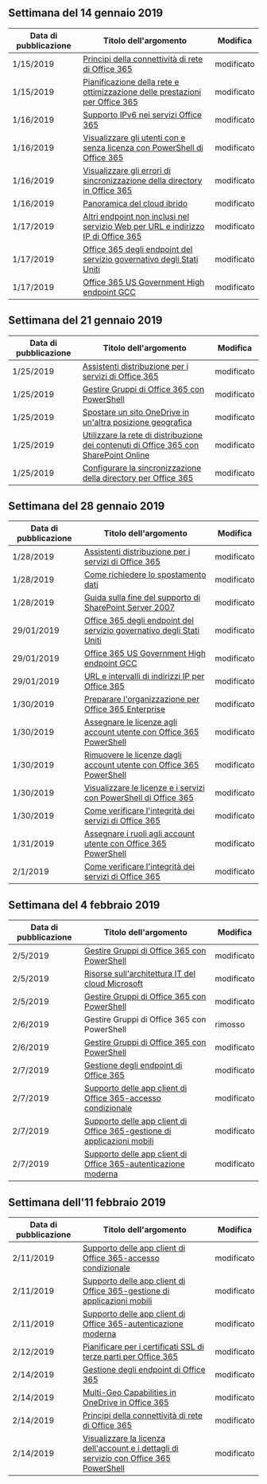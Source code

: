 <!-- This file is generated automatically each week. Changes made to this file will be overwritten.-->




## <a name="week-of-january-14-2019"></a>Settimana del 14 gennaio 2019


| Data di pubblicazione |Titolo dell'argomento | Modifica |
|------|------------|--------|
| 1/15/2019 | [Principi della connettività di rete di Office 365](/Office365/Enterprise/office-365-network-connectivity-principles) | modificato |
| 1/15/2019 | [Pianificazione della rete e ottimizzazione delle prestazioni per Office 365](/Office365/Enterprise/network-planning-and-performance) | modificato |
| 1/16/2019 | [Supporto IPv6 nei servizi Office 365](/Office365/Enterprise/ipv6-support) | modificato |
| 1/16/2019 | [Visualizzare gli utenti con e senza licenza con PowerShell di Office 365](/Office365/Enterprise/powershell/view-licensed-and-unlicensed-users-with-office-365-powershell) | modificato |
| 1/16/2019 | [Visualizzare gli errori di sincronizzazione della directory in Office 365](/Office365/Enterprise/identify-directory-synchronization-errors) | modificato |
| 1/16/2019 | [Panoramica del cloud ibrido](/Office365/Enterprise/hybrid-cloud-overview) | modificato |
| 1/17/2019 | [Altri endpoint non inclusi nel servizio Web per URL e indirizzo IP di Office 365](/Office365/Enterprise/additional-office365-ip-addresses-and-urls) | modificato |
| 1/17/2019 | [Office 365 degli endpoint del servizio governativo degli Stati Uniti](/Office365/Enterprise/office-365-u-s-government-dod-endpoints) | modificato |
| 1/17/2019 | [Office 365 US Government High endpoint GCC](/Office365/Enterprise/office-365-u-s-government-gcc-high-endpoints) | modificato |


## <a name="week-of-january-21-2019"></a>Settimana del 21 gennaio 2019


| Data di pubblicazione |Titolo dell'argomento | Modifica |
|------|------------|--------|
| 1/25/2019 | [Assistenti distribuzione per i servizi di Office 365](/Office365/Enterprise/deployment-advisors-for-office-365) | modificato |
| 1/25/2019 | [Gestire Gruppi di Office 365 con PowerShell](/Office365/Enterprise/manage-office-365-groups-with-powershell) | modificato |
| 1/25/2019 | [Spostare un sito OneDrive in un'altra posizione geografica](/Office365/Enterprise/move-onedrive-between-geo-locations) | modificato |
| 1/25/2019 | [Utilizzare la rete di distribuzione dei contenuti di Office 365 con SharePoint Online](/Office365/Enterprise/use-office-365-cdn-with-spo) | modificato |
| 1/25/2019 | [Configurare la sincronizzazione della directory per Office 365](/Office365/Enterprise/set-up-directory-synchronization) | modificato |


## <a name="week-of-january-28-2019"></a>Settimana del 28 gennaio 2019


| Data di pubblicazione |Titolo dell'argomento | Modifica |
|------|------------|--------|
| 1/28/2019 | [Assistenti distribuzione per i servizi di Office 365](/Office365/Enterprise/deployment-advisors-for-office-365) | modificato |
| 1/28/2019 | [Come richiedere lo spostamento dati](/Office365/Enterprise/request-your-data-move) | modificato |
| 1/28/2019 | [Guida sulla fine del supporto di SharePoint Server 2007](/Office365/Enterprise/sharepoint-2007-end-of-support) | modificato |
| 29/01/2019 | [Office 365 degli endpoint del servizio governativo degli Stati Uniti](/Office365/Enterprise/office-365-u-s-government-dod-endpoints) | modificato |
| 29/01/2019 | [Office 365 US Government High endpoint GCC](/Office365/Enterprise/office-365-u-s-government-gcc-high-endpoints) | modificato |
| 29/01/2019 | [URL e intervalli di indirizzi IP per Office 365](/Office365/Enterprise/urls-and-ip-address-ranges) | modificato |
| 1/30/2019 | [Preparare l'organizzazione per Office 365 Enterprise](/Office365/Enterprise/get-your-organization-ready-for-office-365) | modificato |
| 1/30/2019 | [Assegnare le licenze agli account utente con Office 365 PowerShell](/Office365/Enterprise/powershell/assign-licenses-to-user-accounts-with-office-365-powershell) | modificato |
| 1/30/2019 | [Rimuovere le licenze dagli account utente con Office 365 PowerShell](/Office365/Enterprise/powershell/remove-licenses-from-user-accounts-with-office-365-powershell) | modificato |
| 1/30/2019 | [Visualizzare le licenze e i servizi con PowerShell di Office 365](/Office365/Enterprise/powershell/view-licenses-and-services-with-office-365-powershell) | modificato |
| 1/30/2019 | [Come verificare l'integrità dei servizi di Office 365](/Office365/Enterprise/view-service-health) | modificato |
| 1/31/2019 | [Assegnare i ruoli agli account utente con Office 365 PowerShell](/Office365/Enterprise/powershell/assign-roles-to-user-accounts-with-office-365-powershell) | modificato |
| 2/1/2019 | [Come verificare l'integrità dei servizi di Office 365](/Office365/Enterprise/view-service-health) | modificato |


## <a name="week-of-february-04-2019"></a>Settimana del 4 febbraio 2019


| Data di pubblicazione |Titolo dell'argomento | Modifica |
|------|------------|--------|
| 2/5/2019 | [Gestire Gruppi di Office 365 con PowerShell](/Office365/Enterprise/manage-office-365-groups-with-powershell) | modificato |
| 2/5/2019 | [Risorse sull'architettura IT del cloud Microsoft](/Office365/Enterprise/microsoft-cloud-it-architecture-resources) | modificato |
| 2/5/2019 | [Gestire Gruppi di Office 365 con PowerShell](/Office365/Enterprise/powershell/manage-office-365-groups-with-powershell) | modificato |
| 2/6/2019 | Gestire Gruppi di Office 365 con PowerShell | rimosso |
| 2/6/2019 | [Gestire Gruppi di Office 365 con PowerShell](/Office365/Enterprise/powershell/manage-office-365-groups-with-powershell) | modificato |
| 2/7/2019 | [Gestione degli endpoint di Office 365](/Office365/Enterprise/managing-office-365-endpoints) | modificato |
| 2/7/2019 | [Supporto delle app client di Office 365-accesso condizionale](/Office365/Enterprise/office-365-client-support-conditional-access) | modificato |
| 2/7/2019 | [Supporto delle app client di Office 365-gestione di applicazioni mobili](/Office365/Enterprise/office-365-client-support-mobile-application-management) | modificato |
| 2/7/2019 | [Supporto delle app client di Office 365-autenticazione moderna](/Office365/Enterprise/office-365-client-support-modern-authentication) | modificato |


## <a name="week-of-february-11-2019"></a>Settimana dell'11 febbraio 2019


| Data di pubblicazione |Titolo dell'argomento | Modifica |
|------|------------|--------|
| 2/11/2019 | [Supporto delle app client di Office 365-accesso condizionale](/Office365/Enterprise/office-365-client-support-conditional-access) | modificato |
| 2/11/2019 | [Supporto delle app client di Office 365-gestione di applicazioni mobili](/Office365/Enterprise/office-365-client-support-mobile-application-management) | modificato |
| 2/11/2019 | [Supporto delle app client di Office 365-autenticazione moderna](/Office365/Enterprise/office-365-client-support-modern-authentication) | modificato |
| 2/12/2019 | [Pianificare per i certificati SSL di terze parti per Office 365](/Office365/Enterprise/plan-for-third-party-ssl-certificates) | modificato |
| 2/14/2019 | [Gestione degli endpoint di Office 365](/Office365/Enterprise/managing-office-365-endpoints) | modificato |
| 2/14/2019 | [Multi-Geo Capabilities in OneDrive in Office 365](/Office365/Enterprise/multi-geo-capabilities-in-onedrive-and-sharepoint-online-in-office-365) | modificato |
| 2/14/2019 | [Principi della connettività di rete di Office 365](/Office365/Enterprise/office-365-network-connectivity-principles) | modificato |
| 2/14/2019 | [Visualizzare la licenza dell'account e i dettagli di servizio con Office 365 PowerShell](/Office365/Enterprise/powershell/view-account-license-and-service-details-with-office-365-powershell) | modificato |
